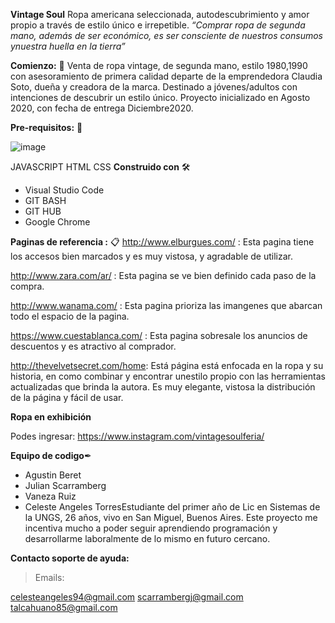 **Vintage Soul**
Ropa americana seleccionada, autodescubrimiento y amor propio a través de estilo único e irrepetible. _“Comprar ropa de segunda mano, además de ser económico, es ser consciente de nuestros consumos ynuestra huella en la tierra”_

**Comienzo:** 💾
Venta de ropa vintage, de segunda mano, estilo 1980,1990 con asesoramiento de primera calidad departe de la emprendedora Claudia Soto, dueña y creadora de la marca. Destinado a jóvenes/adultos con intenciones de descubrir un estilo único. Proyecto inicializado en Agosto 2020, con fecha de entrega Diciembre2020.

**Pre-requisitos:** 📑

![image](https://user-images.githubusercontent.com/69014507/90415250-36a1c680-e087-11ea-95c3-cb9d4d270515.png)


JAVASCRIPT   HTML        CSS
**Construido con** 🛠

- Visual Studio Code
- GIT BASH 
- GIT HUB
- Google Chrome

**Paginas de referencia :** 📋
http://www.elburgues.com/ : Esta pagina tiene los accesos bien marcados y es muy vistosa, y agradable de utilizar.

http://www.zara.com/ar/ : Esta pagina se ve  bien definido cada paso de la compra.

http://www.wanama.com/ : Esta pagina prioriza las imangenes que abarcan todo el espacio de la pagina. 

https://www.cuestablanca.com/ : Esta pagina  sobresale los anuncios de descuentos y es atractivo al comprador. 

http://thevelvetsecret.com/home: Está página está enfocada en la ropa y su historia, en como combinar y encontrar unestilo propio con las herramientas actualizadas que 
brinda la autora. Es muy elegante, vistosa la distribución de la página y fácil de usar. 

**Ropa en exhibición**

Podes ingresar: https://www.instagram.com/vintagesoulferia/

**Equipo de codigo**✒

- Agustin Beret
- Julian Scarramberg
- Vaneza Ruiz
- Celeste Angeles TorresEstudiante del primer año de Lic en Sistemas de la UNGS, 26 años, vivo en San Miguel, Buenos Aires. Este proyecto me incentiva mucho a poder seguir aprendiendo programación y desarrollarme laboralmente de lo mismo en futuro cercano.     

**Contacto soporte de ayuda:**

> Emails:

celesteangeles94@gmail.com
scarrambergj@gmail.com
talcahuano85@gmail.com
